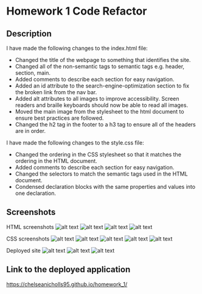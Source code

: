 # Homework 1 Code Refactor

## Description
I have made the following changes to the index.html file:
- Changed the title of the webpage to something that identifies the site. 
- Changed all of the non-semantic tags to semantic tags e.g. header, section, main.
- Added comments to describe each section for easy navigation.
- Added an id attribute to the search-engine-optimization section to fix the broken link from the nav bar. 
- Added alt attributes to all images to improve accessibility. Screen readers and braille keyboards should now be able to read all images. 
- Moved the main image from the stylesheet to the html document to ensure best practices are followed. 
- Changed the h2 tag in the footer to a h3 tag to ensure all of the headers are in order. 

I have made the following changes to the style.css file: 
- Changed the ordering in the CSS stylesheet so that it matches the ordering in the HTML document. 
- Added comments to describe each section for easy navigation. 
- Changed the selectors to match the semantic tags used in the HTML document. 
- Condensed declaration blocks with the same properties and values into one declaration. 

## Screenshots 
HTML screenshots
![alt text](assets\screenshots\HTML1.png "HTML screenshot")
![alt text](assets\screenshots\HTML2.png "HTML screenshot")
![alt text](assets\screenshots\HTML3.png "HTML screenshot")
![alt text](assets\screenshots\HTML4.png "HTML screenshot")

CSS screenshots 
![alt text](assets\screenshots\CSS1.png "CSS screenshot")
![alt text](assets\screenshots\CSS2.png "CSS screenshot")
![alt text](assets\screenshots\CSS3.png "CSS screenshot")
![alt text](assets\screenshots\CSS4.png "CSS screenshot")
![alt text](assets\screenshots\CSS5.png "CSS screenshot")

Deployed site
![alt text](assets\screenshots\deployed1.png "Deployed site screenshot")
![alt text](assets\screenshots\deployed2.png "Deployed site screenshot")
![alt text](assets\screenshots\deployed3.png "Deployed site screenshot")


## Link to the deployed application 
https://chelseanicholls95.github.io/homework_1/ 